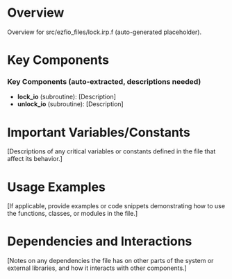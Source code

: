 # Overview

Overview for src/ezfio_files/lock.irp.f (auto-generated placeholder).

# Key Components

### Key Components (auto-extracted, descriptions needed)
- **lock_io** (subroutine): [Description]
- **unlock_io** (subroutine): [Description]

# Important Variables/Constants

[Descriptions of any critical variables or constants defined in the file that affect its behavior.]

# Usage Examples

[If applicable, provide examples or code snippets demonstrating how to use the functions, classes, or modules in the file.]

# Dependencies and Interactions

[Notes on any dependencies the file has on other parts of the system or external libraries, and how it interacts with other components.]
